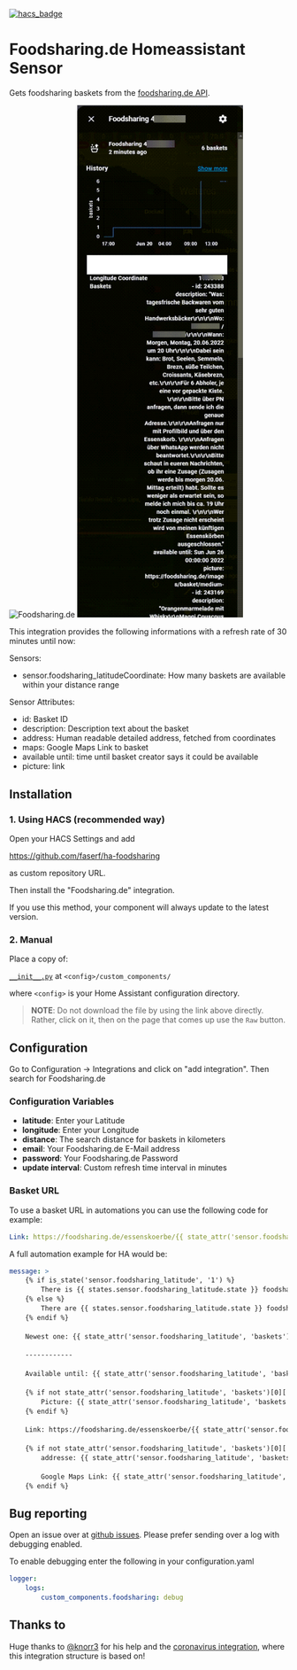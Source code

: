 [![hacs_badge](https://img.shields.io/badge/HACS-Custom-41BDF5.svg?style=for-the-badge)](https://github.com/hacs/integration)
# Foodsharing.de Homeassistant Sensor
Gets foodsharing baskets from the [foodsharing.de API](https://beta.foodsharing.de/api/doc/).

<img src="https://wiki.foodsharing.de/images/thumb/3/35/Foodsharinglogo_positiv.png/280px-Foodsharinglogo_positiv.png" alt="Foodsharing.de" width="300px">

<img src="images/sensor.png" alt="Foodsharing.de Sensor" width="300px">




This integration provides the following informations with a refresh rate of 30 minutes until now:


Sensors:

- sensor.foodsharing_latitudeCoordinate: How many baskets are available within your distance range

Sensor Attributes:

- id: Basket ID
- description: Description text about the basket
- address: Human readable detailed address, fetched from coordinates
- maps: Google Maps Link to basket
- available until: time until basket creator says it could be available
- picture: link

## Installation
### 1. Using HACS (recommended way)

Open your HACS Settings and add

https://github.com/faserf/ha-foodsharing

as custom repository URL.

Then install the "Foodsharing.de" integration.

If you use this method, your component will always update to the latest version.

### 2. Manual
Place a copy of:

[`__init__.py`](custom_components/foodsharing) at `<config>/custom_components/`

where `<config>` is your Home Assistant configuration directory.

>__NOTE__: Do not download the file by using the link above directly. Rather, click on it, then on the page that comes up use the `Raw` button.

## Configuration

Go to Configuration -> Integrations and click on "add integration". Then search for Foodsharing.de

### Configuration Variables
- **latitude**: Enter your Latitude
- **longitude**: Enter your Longitude
- **distance**: The search distance for baskets in kilometers
- **email**: Your Foodsharing.de E-Mail address
- **password**: Your Foodsharing.de Password
- **update interval**: Custom refresh time interval in minutes

### Basket URL
To use a basket URL in automations you can use the following code for example:

```yaml
Link: https://foodsharing.de/essenskoerbe/{{ state_attr('sensor.foodsharing_latitude', 'baskets')[0]['id'] }}
```

A full automation example for HA would be:

```yaml
message: >
    {% if is_state('sensor.foodsharing_latitude', '1') %}
        There is {{ states.sensor.foodsharing_latitude.state }} foodsharing basket available.
    {% else %}
        There are {{ states.sensor.foodsharing_latitude.state }} foodsharing baskets available.
    {% endif %}

    Newest one: {{ state_attr('sensor.foodsharing_latitude', 'baskets')[0]['description'] }}

    ------------

    Available until: {{ state_attr('sensor.foodsharing_latitude', 'baskets')[0]['available until'] }}

    {% if not state_attr('sensor.foodsharing_latitude', 'baskets')[0]['picture'] == '' %}
        Picture: {{ state_attr('sensor.foodsharing_latitude', 'baskets')[0]['picture'] }}
    {% endif %}

    Link: https://foodsharing.de/essenskoerbe/{{ state_attr('sensor.foodsharing_latitude', 'baskets')[0]['id'] }}

    {% if not state_attr('sensor.foodsharing_latitude', 'baskets')[0]['address'] == 'unavailable' %}
        addresse: {{ state_attr('sensor.foodsharing_latitude', 'baskets')[0]['address'] }}

        Google Maps Link: {{ state_attr('sensor.foodsharing_latitude', 'baskets')[0]['maps'] }}
    {% endif %}
```

## Bug reporting
Open an issue over at [github issues](https://github.com/FaserF/ha-foodsharing/issues). Please prefer sending over a log with debugging enabled.

To enable debugging enter the following in your configuration.yaml

```yaml
logger:
    logs:
        custom_components.foodsharing: debug
```

## Thanks to
Huge thanks to [@knorr3](https://github.com/knorr3) for his help and the [coronavirus integration](https://github.com/knorr3/coronavirus_germany), where this integration structure is based on!